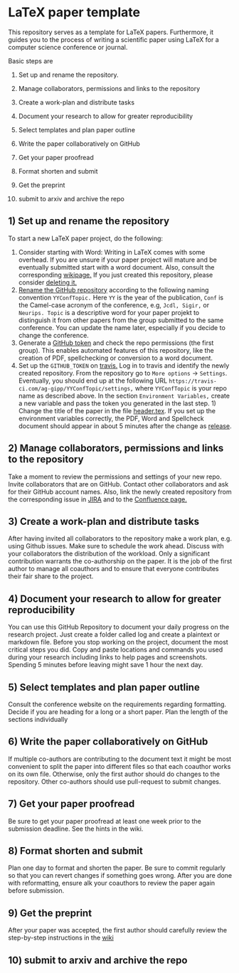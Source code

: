 LaTeX paper template
====================

This repository serves as a template for LaTeX papers.
Furthermore, it guides you to the process of writing a scientific paper using LaTeX for a computer science conference or journal.

Basic steps are

1.  Set up and rename the repository.

2.  Manage collaborators, permissions and links to the repository

3.  Create a work-plan and distribute tasks

4.  Document your research to allow for greater reproducibility

5.  Select templates and plan paper outline

6.  Write the paper collaboratively on GitHub

7.  Get your paper proofread

8.  Format shorten and submit

9.  Get the preprint

10. submit to arxiv and archive the repo

## 1) Set up and rename the repository


To start a new LaTeX paper project, do the following:

1) Consider starting with Word:
Writing in LaTeX comes with some overhead.
If you are unsure if your paper project will mature and be eventually submitted start with a word document.
Also, consult the corresponding
[wikipage.](https://isgroup.atlassian.net/wiki/spaces/ISG/pages/16613454/Write+the+Paper)
If you just created this repository, please consider 
[deleting it.](https://help.github.com/en/github/administering-a-repository/deleting-a-repository)
1) [Rename the GitHub repository](https://help.github.com/en/github/administering-a-repository/renaming-a-repository)
according to the following naming convention `YYConfTopic.` 
Here `YY` is the year of the publication, 
`Conf` is the Camel-case acronym of the conference,
e.g, `Jcdl, Sigir,` or `Neurips.
Topic` is a descriptive word for your paper projekt to distinguish it from other papers from the group submitted to the same conference.
You can update the name later, especially if you decide to change the conference. 
1) Generate a
[GitHub token](https://help.github.com/en/github/authenticating-to-github/creating-a-personal-access-token-for-the-command-line#creating-a-token)
and check the repo permissions (the first group).
This enables automated features of this repository, like the creation of PDF, spellchecking or
conversion to a word document. 
1) Set up the `GITHUB_TOKEN` on
[travis.](travis-ci.com)
Log in to travis and identify the newly created repository.
From the repository go to `More options` -\> `Settings`.
Eventually, you should end up at the following URL
`https://travis-ci.com/ag-gipp/YYConfTopic/settings,`
where `YYConfTopic` is your repo name as described above.
In the section `Environment Variables,`
create a new variable and pass the token you generated in the last step. 1)
Change the title of the paper in the file
[header.tex](/header.tex).
If you set up the environment variables correctly, the PDF, Word and Spellcheck document should appear in about 5 minutes after the change as
[release](https://help.github.com/en/github/administering-a-repository/viewing-your-repositorys-tags).

## 2) Manage collaborators, permissions and links to the repository

Take a moment to review the permissions and settings of your new repo.
Invite collaborators that are on GitHub.
Contact other collaborators and ask for their GitHub account names.
Also, link the newly created repository from the corresponding issue in
[JIRA](https://isgroup.atlassian.net/secure/RapidBoard.jspa?rapidView=53&projectKey=MPE&view=planning.nodetail&issueLimit=100)
and to the [Confluence page.](https://isgroup.atlassian.net/wiki/spaces/ISG/pages/54912991)

## 3) Create a work-plan and distribute tasks

After having invited all collaborators to the repository make a work plan, e.g.
using Github issues.
Make sure to schedule the work ahead.
Discuss with your collaborators the distribution of the workload.
Only a significant contribution warrants the co-authorship on the paper.
It is the job of the first author to manage all coauthors and to ensure that everyone contributes their fair share to the project.

## 4) Document your research to allow for greater reproducibility

You can use this GitHub Repository to document your daily progress on the
research project. Just create a folder called log and create a plaintext or
markdown file. Before you stop working on the project, document the most
critical steps you did. Copy and paste locations and commands you used during
your research including links to help pages and screenshots. Spending 5 minutes
before leaving might save 1 hour the next day.

## 5) Select templates and plan paper outline

Consult the conference website on the requirements regarding formatting. Decide
if you are heading for a long or a short paper. Plan the length of the sections
individually

## 6) Write the paper collaboratively on GitHub


If multiple co-authors are contributing to the document text it might be most
convenient to split the paper into different files so that each coauthor works
on its own file. Otherwise, only the first author should do changes to the
repository. Other co-authors should use pull-request to submit changes.

## 7) Get your paper proofread

Be sure to get your paper proofread at least one week prior to the submission
deadline. See the hints in the wiki.

## 8) Format shorten and submit

Plan one day to format and shorten the paper. Be sure to commit regularly so
that you can revert changes if something goes wrong. After you are done with
reformatting, ensure alk your coauthors to review the paper again before
submission.

## 9) Get the preprint

After your paper was accepted, the first author should carefully review the
step-by-step instructions in the
[wiki](https://isgroup.atlassian.net/wiki/spaces/ISG/pages/2818051/After+your+Paper+was+Accepted+Publishing+a+Paper+on+our+Website)

## 10) submit to arxiv and archive the repo

